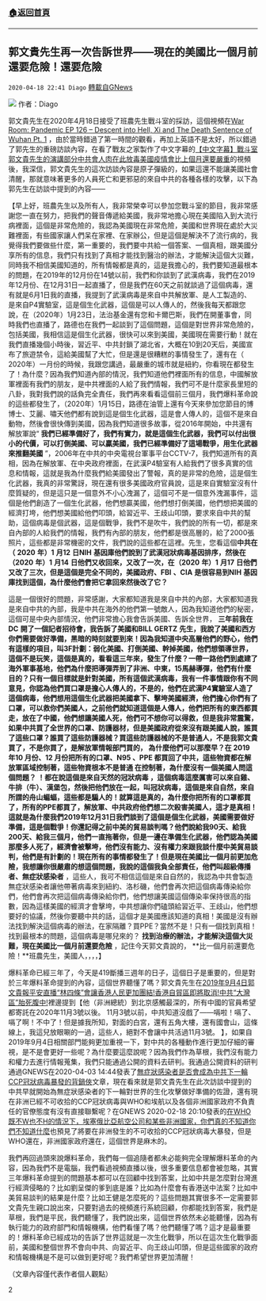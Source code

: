 ###  [:house:返回首頁](https://github.com/ourhimalayas/txt)
---

## 郭文貴先生再一次告訴世界——現在的美國比一個月前還要危險！還要危險
`2020-04-18 22:41 Diago` [轉載自GNews](https://gnews.org/zh-hant/177758/)

![](https://s3.amazonaws.com/gnews-media-offload/wp-content/uploads/2020/04/18223802/truthetee.jpg)
作者：Diago

郭文貴先生在2020年4月18日接受了班農先生戰斗室的採訪，這個視頻在[War Room: Pandemic EP 126 – Descent into Hell, Xi and The Death Sentence of Wuhan Pt. 1](https://youtu.be/KHtZo-OK4KI) ，由於當時錯過了第一時間的觀看，再加上英語不是太好，所以錯過了郭先生的重磅訪談內容，在看了戰友之家製作了中文字幕的[【中文字幕】戰斗室郭文貴先生的演講部分中共會人肉在此放毒美國疫情會比上個月還要嚴重](https://www.youtube.com/watch?v=58qOjSo30-Y)的視頻後，我深信，郭文貴先生的這次訪談內容是原子彈級的，如果這還不能讓美國社會清醒，那就意味著更多的人員死亡和更邪惡的來自中共的各種各樣的攻擊，以下為郭先生在訪談中提到的內容——

【早上好，班農先生以及所有人，我非常榮幸可以參加您戰斗室的節目，我非常感謝您一直在努力，把我們的聲音傳遞給美國，我非常地擔心現在美國陷入到大流行病裡面，這個是非常危險的，我認為美國現在非常危險，美國和世界現在處於大災難裡面，有些國家讓人們呆在家裡、在家辦公，但是這個是解決不了流行病的，我覺得我們要做些什麼，第一重要的，我們要中共給一個答案、一個真相，跟美國分享所有的信息，我們只有找到了真相才能找到醫治的辦法，才能解決這個大災難，同時我不相信美國知道的，所有情報都是真的，這是我擔心的，我們要知道最根本的問題，在2019年的12月份在14號以前，我們和你談到了武漢病毒，我們在2019年12月份、在12月31日一起直播了，但是我們在60天之前就談過了這個病毒，還有就是6月1日我的直播，我提到了武漢病毒是來自中共解放軍、是人工製造的、是來自P4實驗室，這是個生化武器，這個是可以人傳人的，然後我每天都跟您說，在（2020年）1月23日，法治基金還有您和卡爾巴斯，我們在開董事會，同時我們也直播了，路德也在我們一起談到了這個問題，這個是對世界非常危險的，包括美國，我相信這是個生化武器，很快可以來到美國，美國現在需要行動！就在我們直播幾個小時後，習近平、中共封鎖了湖北省，大概在10到20天后，美國宣布了旅遊禁令，這給美國幫了大忙，但是還是很糟糕的事情發生了，還有在（ 2020年）一月份的時候，我跟您講過，最嚴重的城市就是紐約，你看現在都發生了！為什麼？因為我們知道內部的情況，我們知道他們裡面所有的信息，中國解放軍裡面有我們的朋友，是中共裡面的人給了我們情報，我們可不是什麼家長里短的八卦，我對我們說的話負完全責任，我們再來看看這個前三個月，我們爆料革命說的這些都發生了，（2020年）1月15日，路德在油管上還有今天來參加您節目的博博士、艾麗、嘯天他們都有說到這是個生化武器，這是會人傳人的，這個不是來自動物，然後會很快傳到美國，因為我們知道很多故事，從2016年開始，中共還有解放軍說“ **我們已經準備好了，我們有實力，就是這個生化武器，我們可以付出很小的代價，可以打倒美國、可以贏美國，我們已經準備好了這場戰爭，用生化武器來推翻美國** ”，2006年在中共的中央電視台軍事平台CCTV-7，我們知道所有的真相，因為在解放軍、在中央政府裡面，在武漢P4驗室有人給我們了很多真實的信息和情報，這就是我為什麼我們給美國發出了警報，真的是非常的危險，這是個生化武器，我真的非常驚訝，現在還有很多美國政府官員說，這是來自實驗室沒有什麼質疑的，但是這只是一個意外不小心洩漏了，這個可不是一個意外洩漏事件，這個是他們創造了一個生化武器，他們想贏美國，他們想打倒美國，他們想把美國的經濟打垮，他們想美國給他們叩頭，給習近平、王歧山叩頭，要求來自中共的幫助，這個病毒是個武器，這是個戰爭，我們不是吹牛，我們說的所有一切，都是來自內部的人給我們的情報，我們有內部的朋友，他們都是很高層的，給了2000張照片，這些都是非常機密的文件，我們說的這些都在這裡。先生，您看這個**中共在（** **2020** **年）1** **月12** **日NIH** **基因庫他們說到了武漢冠狀病毒基因排序，然後在（2020** **年）1** **月14** **日他們又收回來，又改了一次，在（2020** **年）1** **月17** **日他們又改了三次，但是這個是完全不同的，美國政府、FBI** **、CIA** **是很容易到NIH** **基因庫找到這個，為什麼他們會把它拿回來然後改了它？**

這是一個很好的問題，非常感謝，大家都知道我是來自中共的內部，大家都知道我是來自中共的內部，我是中共在海外的他們第一號敵人，因為我知道他們的秘密，這個可是中央內部情況，他們非常擔心我會告訴美國、告訴全世界， **三年前我在** **DC** **開了一個記者招待會，我告訴了美國和BILL GERTZ** **先生，我說了美國和西方你們需要做好準備，黑暗的時刻就要到來！**因為我知道中央高層他們的野心，他們有這樣的項目，叫3F計劃：弱化美國、打倒美國、幹掉美國，他們想領導世界，這個不是玩笑，這個是真的，看看這三年來，發生了什麼？一帶一路他們到處建了海外軍事基地，他們為什麼把導彈弄到了非洲、中東，15馬赫導彈，他們有什麼目的？只有一個目標就是針對美國，所有這個武漢病毒，我有一件事情跟你有不同意見，你認為他們買口罩是擔心人傳人的，不是的，他們在武漢P4實驗室人造了這個病毒，他們想用這個生化武器把美國拿下、擊垮美國經濟，他們擔心你們有了口罩，可以救你們美國人，之前他們就知道這個是人傳人，他們把所有的東西都買走，放在了中國，他們想讓美國人死，他們可不想你可以得救，但是我非常震驚，如果中共買了全世界的口罩、防護器材，但是美國政府從來沒有跟美國人說，誰買了這些口罩？誰買了這些防護器械？買這些防護器械的不是普通人，不是我郭文貴買了，不是你買了，是解放軍情報部門買的， **為什麼他們可以那麼早？在** **2019** **年10** **月份、12** **月份把所有的口罩、N95** **、PPE** **都買回了中共，這些物資都在解放軍區域控制著，這些物資根本不是普通** **在控制著，為什麼沒有一個美國人問這個問題？ ！都在說這個是來自天然的冠狀病毒** ，這個病毒這麼厲害可以來自雞、牛排（牛）、漢堡包，然後把他們放在一起，叫冠狀病毒，這個是來自自然，來自所謂的舟山蝙蝠，這些都是騙人的！就算這是真的，為什麼你把所有的口罩都買了，所有的PPE都買了，解放軍、中共政府他們想二次殺害美國人，這才是真相！這就是為什麼我們2019年12月31日我們談到了這個是個生化武器，美國需要做好準備，這是個戰爭！你還記得之前中美的貿易談判嗎？他們說給我90天、給我200天、給我三個月，他們一直拖著你，但是一邊在準備生化武器，他們認為美國那麼多人死了，經濟會被擊垮，他們沒有能力、沒有權力來跟我談什麼中美貿易談判，他們是有計劃的！現在所有的事情都發生了！但是現在美國比一個月前更加危險，我想讓你很嚴肅的想這個問題，我說的這個我負全部責任**，他們叫超級傳播者、無症狀感染者** ，這些人，我可不相信這個是來自自然的，我認為中共會製造無症狀感染者讓他帶著病毒來到紐約、洛杉磯，他們會再次把這個病毒傳染給你們，他們會再次把這個病毒傳染給你們，他們想讓美國這個傳染率保持很高的指數，因為這樣美國的經濟才會擊垮，中共想讓你們磕頭給習近平、王歧山，他們想要好的協議，然後你要聽中共的話，這個才是美國應該知道的真相！美國是沒有辦法找到解決這個病毒的辦法，在家隔離？買PPE？當然不是！只有一個找到真相！找到最根本的問題，這個病毒是哪兒來的？ **找到治療的辦法，才能解決這個大災難，現在美國比一個月前還要危險** ，記住今天郭文貴說的， **比一個月前還要危險！**班農先生，美國人，，，，】

爆料革命已經三年了，今天是419斷播三週年的日子，這個日子是重要的，但是對於三年爆料革命提到的內容，這個世界聽懂了嗎？郭文貴先生在[2019年9月4日郭文貴報平安直播“林四條”會讓香港人民更加團結!香港自貿區即將取消!中共“大灣區”胎死腹中!](https://youtu.be/Adgz7O8KOfU)裡邊提到【他（非洲總統）到北京感觸最深的，所有中國的官員希望都寄託在2020年11月3號以後。 11月3號以前，中共知道沒戲了——嗝啦！嗝了、嗝了啊！不中了！但是據我所知，對面的白宮，還有五角大樓，還有國會山，這條線上，我這兒放眼唰的一過，這些人，絕對不會讓中共活過11月3號。 】，如果自2019年9月4日相關部門能夠更加重視一下，對中共的各種動作進行更加仔細的審視，是不是會更好一些呢？為什麼要這麼說呢？因為我們作為草根，我們沒有能力和權力去進行情報蒐集，我們只能通過公開的資料去研判。我通過公開資料的研判通過GNEWS在2020-04-03 14:44發表了[無症狀感染者是否會成為中共下一輪CCP冠狀病毒暴發的背鍋俠](https://gnews.org/zh-hans/161190/)文章，現在看來就是郭文貴先生在此次訪談中提到的中共早就開始為無症狀感染者的下一輪對世界的生化攻擊做好準備的佐證，還有現在非洲已經不可收拾的CCP冠狀病毒與WHO和埃航以及各個非洲國家政府不負責任的官僚態度有沒有直接聯繫呢？在GNEWS 2020-02-18 20:10發表的[在WHO既不W也不H的情況下，埃塞俄比亞航空公司和某些非洲國家，你們真的不知道你們不知道什麼](https://gnews.org/zh-hans/117871/)也預見了將要在非洲發生的不可收拾的CCP冠狀病毒大暴發，但是WHO還在，非洲國家政府還在，這個世界是麻木的。

我們再回過頭來說爆料革命，我們每一個追隨者都未必能夠完全理解爆料革命的內容，因為我們不是電腦，我們看過視頻直播以後，很多重要信息都會被忽略，其實三年爆料革命提到的問題基本都可以在回顧中找到答案，比如中共是怎麼對台灣進行經濟侵略的？比如劉呈傑的爹到底是誰？比如為什麼會有香港送中法案？比如中美貿易談判的結果是什麼？比如王健是怎麼死的？這些問題其實很多不一定需要郭文貴先生親口說出來，只要對過去的視頻進行系統回顧，你都能找到答案，我們是草根，我們是平民，我們聽懂了，我們說出來，這個世界依然未必能聽懂，因為有執行能力的政府部門和情報機構，他們看懂了嗎？他們聽懂了嗎？這才是最重要的！爆料革命已經成功的告訴了世界這就是一次生化戰爭，所以在這次生化戰爭面前，美國和整個世界不會向中共、向習近平、向王歧山叩頭，但是這些國家的政府和情報機構是不是可以做到更好呢？我們希望世界更加清醒！

（文章內容僅代表作者個人觀點）

2

